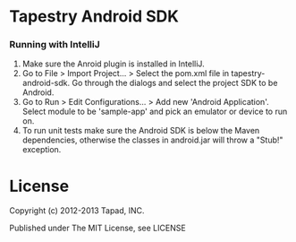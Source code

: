 # Tapestry Android SDK

### Running with IntelliJ
1. Make sure the Anroid plugin is installed in IntelliJ.
2. Go to File > Import Project... > Select the pom.xml file in tapestry-android-sdk.  Go through the dialogs and select the project SDK to be Android.
3. Go to Run > Edit Configurations... > Add new 'Android Application'.  Select module to be 'sample-app' and pick an emulator or device to run on.
4. To run unit tests make sure the Android SDK is below the Maven dependencies, otherwise the classes in android.jar will throw a "Stub!" exception.


# License

Copyright (c) 2012-2013 Tapad, INC.

Published under The MIT License, see LICENSE
